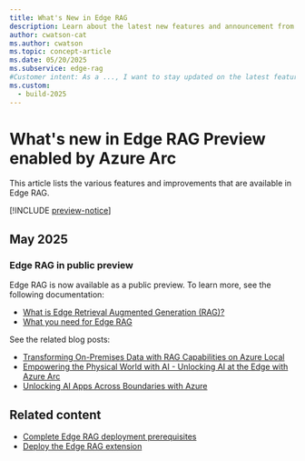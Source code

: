 ```yaml
---
title: What's New in Edge RAG
description: Learn about the latest new features and announcement from the past few months.
author: cwatson-cat
ms.author: cwatson
ms.topic: concept-article
ms.date: 05/20/2025
ms.subservice: edge-rag
#Customer intent: As a ..., I want to stay updated on the latest features and enhancements so that I can...
ms.custom:
  - build-2025
---
```


# What's new in Edge RAG Preview enabled by Azure Arc

This article lists the various features and improvements that are available in Edge RAG.

[!INCLUDE [preview-notice](includes/preview-notice.md)]

## May 2025

### Edge RAG in public preview

Edge RAG is now available as a public preview. To learn more, see the following documentation:

- [What is Edge Retrieval Augmented Generation (RAG)?](overview.md)
- [What you need for Edge RAG](requirements.md)

See the related blog posts:

- [Transforming On-Premises Data with RAG Capabilities on Azure Local](https://techcommunity.microsoft.com/blog/azurearcblog/transforming-on-premises-data-with-rag-capabilities-on-azure-local/4415217)
- [Empowering the Physical World with AI - Unlocking AI at the Edge with Azure Arc](https://techcommunity.microsoft.com/blog/azurearcblog/empowering-the-physical-world-with-ai/4415204)
- [Unlocking AI Apps Across Boundaries with Azure](https://techcommunity.microsoft.com/blog/AzureArcBlog/unlocking-ai-apps-across-boundaries-with-azure/4410457)

## Related content

- [Complete Edge RAG deployment prerequisites](complete-prerequisites.md)
- [Deploy the Edge RAG extension](deploy.md)
